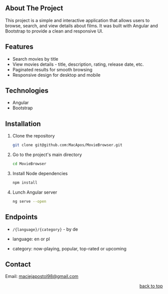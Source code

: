 ## About The Project

This project is a simple and interactive application that allows users to browse, search, and view details about films.
It was built with Angular and Bootstrap to provide a clean and responsive UI.

## Features

- Search movies by title
- View movies details - title, description, rating, release date, etc.
- Paginated results for smooth browsing
- Responsive design for desktop and mobile

## Technologies

- Angular
- Bootstrap

## Installation

1. Clone the repository
   ```sh
   git clone git@github.com:MacApos/MovieBrowser.git
   ```
2. Go to the project's main directory
   ```sh
   cd MovieBrowser
   ```
3. Install Node dependencies
   ```sh
   npm install
   ```
4. Lunch Angular server
   ```sh
   ng serve --open
   ```

## Endpoints
- `/{language}/{category}` - by de 
* language: en or pl
 - category: now-playing, popular, top-rated or upcoming

## Contact

Email: maciejapostol98@gmail.com

<p align="right"><a href="#about-the-project">back to top</a></p>